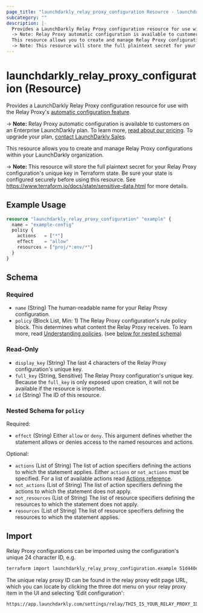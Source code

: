 ```yaml
---
page_title: "launchdarkly_relay_proxy_configuration Resource - launchdarkly"
subcategory: ""
description: |-
  Provides a LaunchDarkly Relay Proxy configuration resource for use with the Relay Proxy's automatic configuration feature https://docs.launchdarkly.com/home/relay-proxy/automatic-configuration.
  -> Note: Relay Proxy automatic configuration is available to customers on an Enterprise LaunchDarkly plan. To learn more, read about our pricing https://launchdarkly.com/pricing/. To upgrade your plan, contact LaunchDarkly Sales https://launchdarkly.com/contact-sales/.
  This resource allows you to create and manage Relay Proxy configurations within your LaunchDarkly organization.
  -> Note: This resource will store the full plaintext secret for your Relay Proxy configuration's unique key in Terraform state. Be sure your state is configured securely before using this resource. See https://www.terraform.io/docs/state/sensitive-data.html for more details.
---
```


# launchdarkly_relay_proxy_configuration (Resource)

Provides a LaunchDarkly Relay Proxy configuration resource for use with the Relay Proxy's [automatic configuration feature](https://docs.launchdarkly.com/home/relay-proxy/automatic-configuration).

-> **Note:** Relay Proxy automatic configuration is available to customers on an Enterprise LaunchDarkly plan. To learn more, [read about our pricing](https://launchdarkly.com/pricing/). To upgrade your plan, [contact LaunchDarkly Sales](https://launchdarkly.com/contact-sales/).

This resource allows you to create and manage Relay Proxy configurations within your LaunchDarkly organization.

-> **Note:** This resource will store the full plaintext secret for your Relay Proxy configuration's unique key in Terraform state. Be sure your state is configured securely before using this resource. See https://www.terraform.io/docs/state/sensitive-data.html for more details.

## Example Usage

```terraform
resource "launchdarkly_relay_proxy_configuration" "example" {
  name = "example-config"
  policy {
    actions   = ["*"]
    effect    = "allow"
    resources = ["proj/*:env/*"]
  }
}
```

<!-- schema generated by tfplugindocs -->
## Schema

### Required

- `name` (String) The human-readable name for your Relay Proxy configuration.
- `policy` (Block List, Min: 1) The Relay Proxy configuration's rule policy block. This determines what content the Relay Proxy receives. To learn more, read [Understanding policies](https://docs.launchdarkly.com/home/members/role-policies#understanding-policies). (see [below for nested schema](#nestedblock--policy))

### Read-Only

- `display_key` (String) The last 4 characters of the Relay Proxy configuration's unique key.
- `full_key` (String, Sensitive) The Relay Proxy configuration's unique key. Because the `full_key` is only exposed upon creation, it will not be available if the resource is imported.
- `id` (String) The ID of this resource.

<a id="nestedblock--policy"></a>
### Nested Schema for `policy`

Required:

- `effect` (String) Either `allow` or `deny`. This argument defines whether the statement allows or denies access to the named resources and actions.

Optional:

- `actions` (List of String) The list of action specifiers defining the actions to which the statement applies.
Either `actions` or `not_actions` must be specified. For a list of available actions read [Actions reference](https://docs.launchdarkly.com/home/account-security/custom-roles/actions#actions-reference).
- `not_actions` (List of String) The list of action specifiers defining the actions to which the statement does not apply.
- `not_resources` (List of String) The list of resource specifiers defining the resources to which the statement does not apply.
- `resources` (List of String) The list of resource specifiers defining the resources to which the statement applies.

## Import

Relay Proxy configurations can be imported using the configuration's unique 24 character ID, e.g.

```sh
terraform import launchdarkly_relay_proxy_configuration.example 51d440e30c9ff61457c710f6
```

The unique relay proxy ID can be found in the relay proxy edit page URL, which you can locate by clicking the three dot menu on your relay proxy item in the UI and selecting 'Edit configuration':

```
https://app.launchdarkly.com/settings/relay/THIS_IS_YOUR_RELAY_PROXY_ID/edit
```
